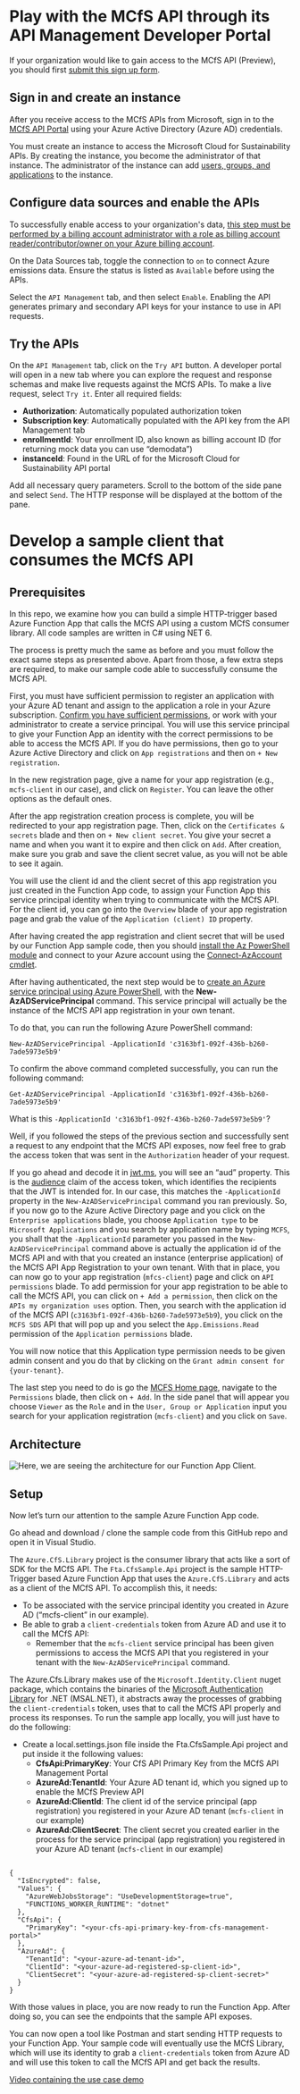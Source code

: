 ﻿# Play with the MCfS API through its API Management Developer Portal

If your organization would like to gain access to the MCfS API (Preview), you should first [submit this sign up form](https://forms.office.com/r/4wWTvaLzkP). 

## Sign in and create an instance

After you receive access to the MCfS APIs from Microsoft, sign in to the [MCfS API Portal](http://home.mcfs.microsoft.com/) 
using your Azure Active Directory (Azure AD) credentials.

You must create an instance to access the Microsoft Cloud for Sustainability APIs. By creating the instance, you become the administrator of that instance. 
The administrator of the instance can add [users, groups, and applications](https://learn.microsoft.com/en-us/industry/sustainability/api-overview#assign-permissions) to the instance.

## Configure data sources and enable the APIs

To successfully enable access to your organization's data, 
[this step must be performed by a billing account administrator with a role as billing account reader/contributor/owner on your Azure billing account](https://learn.microsoft.com/en-us/industry/sustainability/api-overview#configure-data-sources-and-enable-the-apis).

On the Data Sources tab, toggle the connection to `on` to connect Azure emissions data. Ensure the status is listed as `Available` before using the APIs.
 
Select the `API Management` tab, and then select `Enable`. Enabling the API generates primary and secondary API keys for your instance to use in API requests.
 
## Try the APIs

On the `API Management` tab, click on the `Try API` button. 
A developer portal will open in a new tab where you can explore the request and response schemas and make live requests against the MCfS APIs. 
To make a live request, select `Try it`. Enter all required fields:
- **Authorization**: Automatically populated authorization token
- **Subscription key**: Automatically populated with the API key from the API Management tab
- **enrollmentId**: Your enrollment ID, also known as billing account ID (for returning mock data you can use “demodata”)
- **instanceId**: Found in the URL of for the Microsoft Cloud for Sustainability API portal
 
Add all necessary query parameters. Scroll to the bottom of the side pane and select `Send`. 
The HTTP response will be displayed at the bottom of the pane.

# Develop a sample client that consumes the MCfS API

## Prerequisites

In this repo, we examine how you can build a simple HTTP-trigger based Azure Function App that calls the MCfS API using a custom MCfS consumer library. 
All code samples are written in C# using NET 6.

The process is pretty much the same as before and you must follow the exact same steps as presented above. 
Apart from those, a few extra steps are required, to make our sample code able to successfully consume the MCfS API.

First, you must have sufficient permission to register an application with your Azure AD tenant and assign to the application a role in your Azure subscription. 
[Confirm you have sufficient permissions](https://learn.microsoft.com/en-us/azure/active-directory/develop/howto-create-service-principal-portal), 
or work with your administrator to create a service principal. 
You will use this service principal to give your Function App an identity with the correct permissions to be able to access the MCfS API. 
If you do have permissions, then go to your Azure Active Directory and click on `App registrations` and then on `+ New registration`. 
 
In the new registration page, give a name for your app registration (e.g., `mcfs-client` in our case), and click on `Register`. 
You can leave the other options as the default ones.
 
After the app registration creation process is complete, you will be redirected to your app registration page. 
Then, click on the `Certificates & secrets` blade and then on `+ New client secret`. 
You give your secret a name and when you want it to expire and then click on `Add`. 
After creation, make sure you grab and save the client secret value, as you will not be able to see it again.
 
You will use the client id and the client secret of this app registration you just created in the Function App code, 
to assign your Function App this service principal identity when trying to communicate with the MCfS API. 
For the client id, you can go into the `Overview` blade of your app registration page and grab the value of the `Application (client) ID` property.
 
After having created the app registration and client secret that will be used by our Function App sample code, 
then you should [install the Az PowerShell module](https://learn.microsoft.com/en-us/powershell/azure/install-az-ps) 
and connect to your Azure account using the [Connect-AzAccount cmdlet](https://learn.microsoft.com/en-us/powershell/module/az.accounts/connect-azaccount).

After having authenticated, the next step would be to [create an Azure service principal using Azure PowerShell](https://learn.microsoft.com/en-us/powershell/azure/create-azure-service-principal-azureps?view=azps-9.1.0), 
with the **New-AzADServicePrincipal** command. This service principal will actually be the instance of the MCfS API app registration in your own tenant. 

To do that, you can run the following Azure PowerShell command:
```
New-AzADServicePrincipal -ApplicationId 'c3163bf1-092f-436b-b260-7ade5973e5b9'
```
To confirm the above command completed successfully, you can run the following command: 
```
Get-AzADServicePrincipal -ApplicationId 'c3163bf1-092f-436b-b260-7ade5973e5b9'
```

What is this ```-ApplicationId 'c3163bf1-092f-436b-b260-7ade5973e5b9'```?

Well, if you followed the steps of the previous section and successfully sent a request to any endpoint that the MCfS API exposes, 
now feel free to grab the access token that was sent in the `Authorization` header of your request.
 
If you go ahead and decode it in [jwt.ms](https://jwt.ms/), you will see an “aud” property. 
This is the [audience](https://www.rfc-editor.org/rfc/rfc7519#section-4.1.3) claim of the access token, 
which identifies the recipients that the JWT is intended for. 
In our case, this matches the `-ApplicationId` property in the `New-AzADServicePrincipal` command you ran previously. 
So, if you now go to the Azure Active Directory page and you click on the `Enterprise applications` blade, 
you choose `Application type` to be `Microsoft Applications` and you search by application name by typing `MCFS`, 
you shall that the `-ApplicationId` parameter you passed in the `New-AzADServicePrincipal` command above is actually 
the application id of the MCfS API and with that you created an instance (enterprise application) of the MCfS API App Registration to your own tenant. 
With that in place, you can now go to your app registration (`mfcs-client`) page and click on `API permissions` blade. 
To add permission for your app registration to be able to call the MCfS API, you can click on `+ Add a permission`, 
then click on the `APIs my organization uses` option. 
Then, you search with the application id of the MCfS API (`c3163bf1-092f-436b-b260-7ade5973e5b9`), 
you click on the `MCFS SDS` API that will pop up and you select the `App.Emissions.Read` permission of the `Application permissions` blade.
 
You will now notice that this Application type permission needs to be given admin consent 
and you do that by clicking on the `Grant admin consent for {your-tenant}`.
 
The last step you need to do is go the [MCFS Home page](http://home.mcfs.microsoft.com/),
navigate to the `Permissions` blade, then click on `+ Add`. 
In the side panel that will appear you choose `Viewer` as the `Role` and in the `User, Group or Application` input 
you search for your application registration (`mcfs-client`) and you click on `Save`.

## Architecture

![Here, we are seeing the architecture for our Function App Client.](/MCfS-API-Client-Architecture.png)

## Setup

Now let’s turn our attention to the sample Azure Function App code. 

Go ahead and download / clone the sample code from this GitHub repo and open it in Visual Studio.
 
The `Azure.CfS.Library` project is the consumer library that acts like a sort of SDK for the MCfS API. 
The `Fta.CfsSample.Api` project is the sample HTTP-Trigger based Azure Function App that uses the `Azure.CfS.Library` and acts as a client of the MCfS API. 
To accomplish this, it needs:
- To be associated with the service principal identity you created in Azure AD (“mcfs-client” in our example).
- Be able to grab a `client-credentials` token from Azure AD and use it to call the MCfS API:
  - Remember that the `mcfs-client` service principal has been given permissions to access the MCfS API that you registered in your tenant with the `New-AzADServicePrincipal` command.

The Azure.Cfs.Library makes use of the `Microsoft.Identity.Client` nuget package, 
which contains the binaries of the [Microsoft Authentication Library](https://github.com/AzureAD/microsoft-authentication-library-for-dotnet) 
for .NET (MSAL.NET), it abstracts away the processes of grabbing the `client-credentials` token, 
uses that to call the MCfS API properly and process its responses. To run the sample app locally, 
you will just have to do the following:
- Create a local.settings.json file inside the Fta.CfsSample.Api project and put inside it the following values:
  - **CfsApi:PrimaryKey**: Your CfS API Primary Key from the MCfS API Management Portal
  - **AzureAd:TenantId**: Your Azure AD tenant id, which you signed up to enable the MCfS Preview API
  - **AzureAd:ClientId**: The client id of the service principal (app registration) you registered in your Azure AD tenant (`mcfs-client` in our example)
  - **AzureAd:ClientSecret**: The client secret you created earlier in the process for the service principal (app registration) you registered in your Azure AD tenant (`mcfs-client` in our example)

```

{
  "IsEncrypted": false,
  "Values": {
    "AzureWebJobsStorage": "UseDevelopmentStorage=true",
    "FUNCTIONS_WORKER_RUNTIME": "dotnet"
  },
  "CfsApi": {
    "PrimaryKey": "<your-cfs-api-primary-key-from-cfs-management-portal>"
  },
  "AzureAd": {
    "TenantId": "<your-azure-ad-tenant-id>",
    "ClientId": "<your-azure-ad-registered-sp-client-id>",
    "ClientSecret": "<your-azure-ad-registered-sp-client-secret>"
  }
}

```

With those values in place, you are now ready to run the Function App. After doing so, you can see the endpoints that the sample API exposes.
 
You can now open a tool like Postman and start sending HTTP requests to your Function App. 
Your sample code will eventually use the MCfS Library, which will use its identity to grab a `client-credentials` token
from Azure AD and will use this token to call the MCfS API and get back the results.

[Video containing the use case demo](https://clipchamp.com/watch/OMk15KMKTPx)